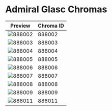 # Admiral Glasc Chromas

| Preview | Chroma ID |
|---------|-----------|
| ![888002](https://raw.communitydragon.org/latest/plugins/rcp-be-lol-game-data/global/default/v1/champion-chroma-images/888/888002.png) | 888002 |
| ![888003](https://raw.communitydragon.org/latest/plugins/rcp-be-lol-game-data/global/default/v1/champion-chroma-images/888/888003.png) | 888003 |
| ![888004](https://raw.communitydragon.org/latest/plugins/rcp-be-lol-game-data/global/default/v1/champion-chroma-images/888/888004.png) | 888004 |
| ![888005](https://raw.communitydragon.org/latest/plugins/rcp-be-lol-game-data/global/default/v1/champion-chroma-images/888/888005.png) | 888005 |
| ![888006](https://raw.communitydragon.org/latest/plugins/rcp-be-lol-game-data/global/default/v1/champion-chroma-images/888/888006.png) | 888006 |
| ![888007](https://raw.communitydragon.org/latest/plugins/rcp-be-lol-game-data/global/default/v1/champion-chroma-images/888/888007.png) | 888007 |
| ![888008](https://raw.communitydragon.org/latest/plugins/rcp-be-lol-game-data/global/default/v1/champion-chroma-images/888/888008.png) | 888008 |
| ![888009](https://raw.communitydragon.org/latest/plugins/rcp-be-lol-game-data/global/default/v1/champion-chroma-images/888/888009.png) | 888009 |
| ![888011](https://raw.communitydragon.org/latest/plugins/rcp-be-lol-game-data/global/default/v1/champion-chroma-images/888/888011.png) | 888011 |